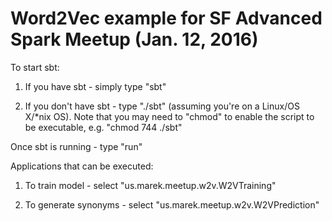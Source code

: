 # Word2Vec example for SF Advanced Spark Meetup (Jan. 12, 2016)

To start sbt:

1) If you have sbt - simply type "sbt"

2) If you don't have sbt - type "./sbt" (assuming you're on a Linux/OS X/*nix OS). Note that you may need to "chmod" to enable the script to be executable, e.g. "chmod 744 ./sbt"

Once sbt is running - type "run"

Applications that can be executed:

1) To train model - select "us.marek.meetup.w2v.W2VTraining"

2) To generate synonyms - select "us.marek.meetup.w2v.W2VPrediction"
